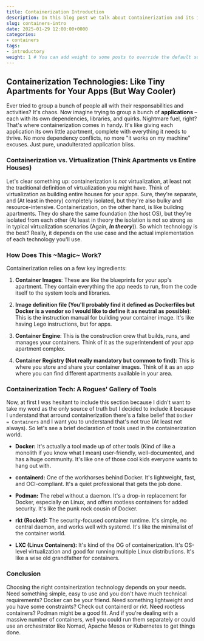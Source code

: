 ```yaml
---
title: Containerization Introduction
description: In this blog post we talk about Containerization and its importance in today's world
slug: containers-intro
date: 2025-01-29 12:00:00+0000
categories:
- containers
tags:
- introductory
weight: 1 # You can add weight to some posts to override the default sorting (date descending)
---
```


## Containerization Technologies: Like Tiny Apartments for Your Apps (But Way Cooler)

Ever tried to group a bunch of people all with their responsabilities and activities? It's chaos. Now imagine trying to group a bunch of **applications** – each with its own dependencies, libraries, and quirks. Nightmare fuel, right?  That's where containerization comes in handy. It's like giving each application its own little apartment, complete with everything it needs to thrive. No more dependency conflicts, no more "it works on my machine" excuses. Just pure, unadulterated application bliss.

### Containerization vs. Virtualization (Think Apartments vs Entire Houses)

Let's clear something up: containerization is *not* virtualization, at least not the traditional definition of virtualization you might have. Think of virtualization as building entire houses for your apps. Sure, they're separate, and (At least in theory) completely isolated, but they're also bulky and resource-intensive. Containerization, on the other hand, is like building apartments. They do share the same foundation (the host OS), but they're isolated from each other (At least in theory the isolation is not so strong as in typical virtualization scenarios (Again, ***In theory***)). So which technology is the best? Really, it depends on the use case and the actual implementation of each technology you'll use.

### How Does This ~Magic~ Work?

Containerization relies on a few key ingredients:

1. **Container Images**: These are like the blueprints for your app's apartment. They contain everything the app needs to run, from the code itself to the system tools and libraries.

2. **Image definition file (You'll probably find it defined as Dockerfiles but Docker is a vendor so I would like to define it as neutral as possible)**: This is the instruction manual for building your container image. It's like having Lego instructions, but for apps.

3. **Container Engine**: This is the construction crew that builds, runs, and manages your containers. Think of it as the superintendent of your app apartment complex.

4. **Container Registry (Not really mandatory but common to find)**: This is where you store and share your container images. Think of it as an app where you can find different apartments available in your area.  

### Containerization Tech: A Rogues' Gallery of Tools

Now, at first I was hesitant to include this section because I didn't want to take my word as the only source of truth but I decided to include it because I understand that arround containerization there's a false belief that ```Docker = Containers``` and I want you to understand that's not true (At least not always). So let's see a brief declaration of tools used in the containerization world.

* **Docker:** It's actually a tool made up of other tools (Kind of like a monolith if you know what I mean) user-friendly, well-documented, and has a huge community. It's like one of those cool kids everyone wants to hang out with.

* **containerd:** One of the workhorses behind Docker. It's lightweight, fast, and OCI-compliant. It's a quiet professional that gets the job done.

* **Podman:** The rebel without a daemon. It's a drop-in replacement for Docker, especially on Linux, and offers rootless containers for added security. It's like the punk rock cousin of Docker.

* **rkt (Rocket):** The security-focused container runtime. It's simple, no central daemon, and works well with systemd. It's like the minimalist of the container world.

* **LXC (Linux Containers):** It's kind of the OG of containerization. It's OS-level virtualization and good for running multiple Linux distributions. It's like a wise old grandfather for containers.

### Conclusion

Choosing the right containerization technology depends on your needs. Need something simple, easy to use and you don't have much technical requirements? Docker can be your friend. Need something lightweight and you have some constraints? Check out containerd or rkt. Need rootless containers? Podman might be a good fit. And if you're dealing with a massive number of containers, well you could run them separately or could use an orchestrator like Nomad, Apache Mesos or Kubernetes to get things done.
